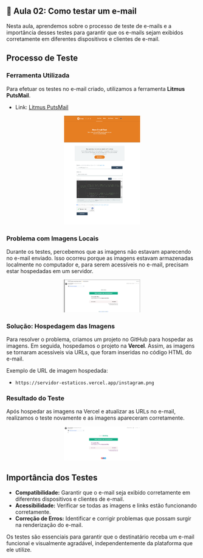 ## 📝 Aula 02: Como testar um e-mail

Nesta aula, aprendemos sobre o processo de teste de e-mails e a importância desses testes para garantir que os e-mails sejam exibidos corretamente em diferentes dispositivos e clientes de e-mail.

## Processo de Teste

### Ferramenta Utilizada

Para efetuar os testes no e-mail criado, utilizamos a ferramenta **Litmus PutsMail**.

- Link: [Litmus PutsMail](https://putsmail.com/)

<div style="text-align: center;">
  <img src="./img/usando_putsmail.png" alt="Litmus PutsMail" width="200px">
</div>

### Problema com Imagens Locais

Durante os testes, percebemos que as imagens não estavam aparecendo no e-mail enviado. Isso ocorreu porque as imagens estavam armazenadas localmente no computador e, para serem acessíveis no e-mail, precisam estar hospedadas em um servidor.

<div style="text-align: center;">
  <img src="./img/nao_apareceu.png" alt="Imagens não aparecem" width="200px">
</div>

### Solução: Hospedagem das Imagens

Para resolver o problema, criamos um projeto no GitHub para hospedar as imagens. Em seguida, hospedamos o projeto na **Vercel**. Assim, as imagens se tornaram acessíveis via URLs, que foram inseridas no código HTML do e-mail.

Exemplo de URL de imagem hospedada:

- `https://servidor-estaticos.vercel.app/instagram.png`

### Resultado do Teste

Após hospedar as imagens na Vercel e atualizar as URLs no e-mail, realizamos o teste novamente e as imagens apareceram corretamente.

<div style="text-align: center;">
  <img src="./img/apareceu.png" alt="Imagens aparecem" width="200px">
</div>

## Importância dos Testes

- **Compatibilidade:** Garantir que o e-mail seja exibido corretamente em diferentes dispositivos e clientes de e-mail.
- **Acessibilidade:** Verificar se todas as imagens e links estão funcionando corretamente.
- **Correção de Erros:** Identificar e corrigir problemas que possam surgir na renderização do e-mail.

Os testes são essenciais para garantir que o destinatário receba um e-mail funcional e visualmente agradável, independentemente da plataforma que ele utilize.
